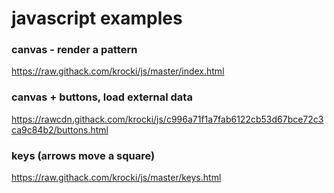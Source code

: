# javascript examples

### canvas - render a pattern
https://raw.githack.com/krocki/js/master/index.html

### canvas + buttons, load external data
https://rawcdn.githack.com/krocki/js/c996a71f1a7fab6122cb53d67bce72c3ca9c84b2/buttons.html

### keys (arrows move a square)
https://raw.githack.com/krocki/js/master/keys.html
